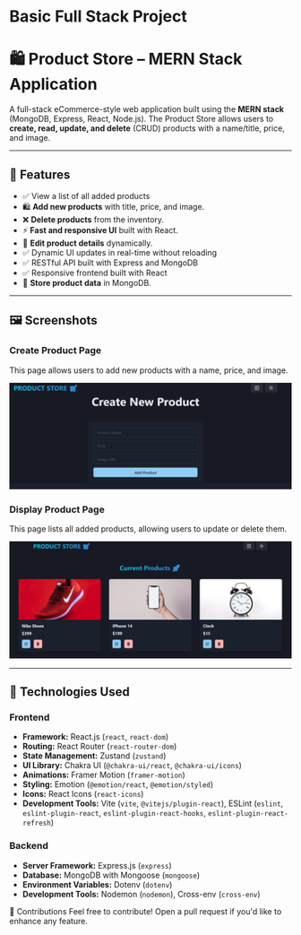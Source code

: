 # Basic Full Stack Project

# 🛍️ Product Store – MERN Stack Application

A full-stack eCommerce-style web application built using the **MERN stack** (MongoDB, Express, React, Node.js). The Product Store allows users to **create, read, update, and delete** (CRUD) products with a name/title, price, and image.

---

## 🚀 Features

- ✅ View a list of all added products  
- 🛍 **Add new products** with title, price, and image.  
- ❌ **Delete products** from the inventory.
- ⚡ **Fast and responsive UI** built with React.
- 🔄 **Edit product details** dynamically.
- ✅ Dynamic UI updates in real-time without reloading  
- ✅ RESTful API built with Express and MongoDB  
- ✅ Responsive frontend built with React
- 📂 **Store product data** in MongoDB.

---

## 🖼 Screenshots
### **Create Product Page**
This page allows users to add new products with a name, price, and image.

![Create Page](git_image/create_page.png)

### **Display Product Page**
This page lists all added products, allowing users to update or delete them.

![Display Page](git_image/product_page.png)

---

## 🚀 Technologies Used
### **Frontend**
- **Framework:** React.js (`react`, `react-dom`)
- **Routing:** React Router (`react-router-dom`)
- **State Management:** Zustand (`zustand`)
- **UI Library:** Chakra UI (`@chakra-ui/react`, `@chakra-ui/icons`)
- **Animations:** Framer Motion (`framer-motion`)
- **Styling:** Emotion (`@emotion/react`, `@emotion/styled`)
- **Icons:** React Icons (`react-icons`)
- **Development Tools:** Vite (`vite`, `@vitejs/plugin-react`), ESLint (`eslint`, `eslint-plugin-react`, `eslint-plugin-react-hooks`, `eslint-plugin-react-refresh`)
  
### **Backend**
- **Server Framework:** Express.js (`express`)
- **Database:** MongoDB with Mongoose (`mongoose`)
- **Environment Variables:** Dotenv (`dotenv`)
- **Development Tools:** Nodemon (`nodemon`), Cross-env (`cross-env`)

🤝 Contributions
Feel free to contribute! Open a pull request if you'd like to enhance any feature.